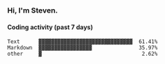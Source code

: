 ### Hi, I'm Steven.

#### Coding activity (past 7 days)
```
Text      ▓▓▓▓▓▓▓▓▓▓▓▓▓▓▓▓▓▓▓▓▓▓▓▓▓▓▓▓▓▓  61.41%
Markdown  ▓▓▓▓▓▓▓▓▓▓▓▓▓▓▓▓▓               35.97%
other     ▓                                2.62%
```
